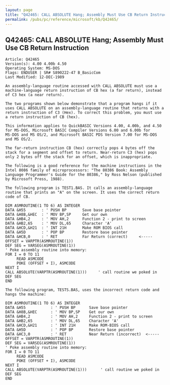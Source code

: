 ```yaml
---
layout: page
title: "Q42465: CALL ABSOLUTE Hang; Assembly Must Use CB Return Instruction"
permalink: /pubs/pc/reference/microsoft/kb/Q42465/
---
```


## Q42465: CALL ABSOLUTE Hang; Assembly Must Use CB Return Instruction

	Article: Q42465
	Version(s): 4.00 4.00b 4.50
	Operating System: MS-DOS
	Flags: ENDUSER | SR# S890222-47 B_BasicCom
	Last Modified: 12-DEC-1989
	
	An assembly-language routine accessed with CALL ABSOLUTE must use a
	machine-language return instruction of CB hex (a far return), instead
	of C3 hex (a near return).
	
	The two programs shown below demonstrate that a program hangs if it
	uses CALL ABSOLUTE on an assembly-language routine that returns with a
	return instruction of C3 (Hex). To correct this problem, you must use
	a return instruction of CB (hex).
	
	This information applies to QuickBASIC Versions 4.00, 4.00b, and 4.50
	for MS-DOS, Microsoft BASIC Compiler Versions 6.00 and 6.00b for
	MS-DOS and MS OS/2, and Microsoft BASIC PDS Version 7.00 for MS-DOS
	and MS OS/2.
	
	The far-return instruction CB (hex) correctly pops 4 bytes off the
	stack for a segment and offset to return. Near-return C3 (hex) pops
	only 2 bytes off the stack for an offset, which is inappropriate.
	
	The following is a good reference for the machine instructions in the
	Intel 8086 family of microprocessors: "The 80386 Book: Assembly
	Language Programmer's Guide for the 80386," by Ross Nelson (published
	by Microsoft Press, 1988).
	
	The following program is TEST1.BAS. It calls an assembly-language
	routine that prints an "A" on the screen. It uses the correct return
	code of CB.
	
	DIM ASMROUTINE(1 TO 6) AS INTEGER
	DATA &H55       : ' PUSH BP       Save base pointer
	DATA &H8B,&HEC  : ' MOV BP,SP     Get our own
	DATA &HB4,2     : ' MOV AH,2      Function 2 - print to screen
	DATA &HB2,65    : ' MOV DL,65     Character 'A'
	DATA &HCD,&H21  : ' INT 21H       Make ROM BIOS call
	DATA &H5D       : ' POP BP        Restore base pointer
	DATA &HCB,0     : ' RET           Far Return (correct)     <-----
	OFFSET = VARPTR(ASMROUTINE(1))
	DEF SEG = VARSEG(ASMROUTINE(1))
	' Poke assembly routine into memory:
	FOR I = 0 TO 11
	     READ ASMCODE
	     POKE (OFFSET + I), ASMCODE
	NEXT I
	CALL ABSOLUTE(VARPTR(ASMROUTINE(1)))     ' call routine we poked in
	DEF SEG
	END
	
	The following program, TESTS.BAS, uses the incorrect return code and
	hangs the machine:
	
	DIM ASMROUTINE(1 TO 6) AS INTEGER
	DATA &H55           : ' PUSH BP      Save base pointer
	DATA &H8B,&HEC      : ' MOV BP,SP    Get our own
	DATA &HB4,2         : ' MOV AH,2     Function 2 - print to screen
	DATA &HB2,65        : ' MOV DL,65    Character 'A'
	DATA &HCD,&H21      : ' INT 21H      Make ROM-BIOS call
	DATA &H5D           : ' POP BP       Restore base pointer
	DATA &HC3,0         : ' RET          Near Return (incorrect)  <-----
	OFFSET = VARPTR(ASMROUTINE(1))
	DEF SEG = VARSEG(ASMROUTINE(1))
	' Poke assembly routine into memory:
	FOR I = 0 TO 11
	     READ ASMCODE
	     POKE (OFFSET + I), ASMCODE
	NEXT I
	CALL ABSOLUTE(VARPTR(ASMROUTINE(1)))      ' call routine we poked in
	DEF SEG
	END

